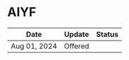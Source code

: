 # AIYF

| Date         | Update  | Status |
| ------------ | ------- | ------ |
| Aug 01, 2024 | Offered |        |
